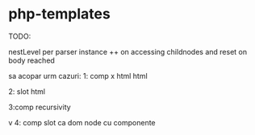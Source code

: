 # php-templates

TODO:

nestLevel per parser instance ++ on accessing childnodes and reset on body reached

sa acopar urm cazuri:
1: comp x
<comp1>
  <comp2>
  html
<comp2>
html

2: slot
<comp>
  <comp2>
  html
  
3:comp recursivity

v 4: comp slot ca dom node cu componente